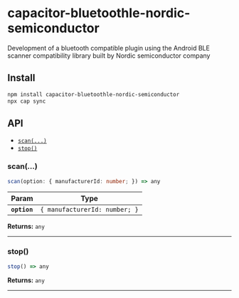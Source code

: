 # capacitor-bluetoothle-nordic-semiconductor

Development of a bluetooth compatible plugin using the Android BLE scanner compatibility library built by Nordic semiconductor company

## Install

```bash
npm install capacitor-bluetoothle-nordic-semiconductor
npx cap sync
```

## API

<docgen-index>

* [`scan(...)`](#scan)
* [`stop()`](#stop)

</docgen-index>

<docgen-api>
<!--Update the source file JSDoc comments and rerun docgen to update the docs below-->

### scan(...)

```typescript
scan(option: { manufacturerId: number; }) => any
```

| Param        | Type                                     |
| ------------ | ---------------------------------------- |
| **`option`** | <code>{ manufacturerId: number; }</code> |

**Returns:** <code>any</code>

--------------------


### stop()

```typescript
stop() => any
```

**Returns:** <code>any</code>

--------------------

</docgen-api>
